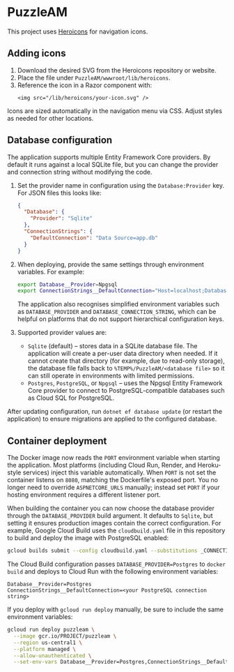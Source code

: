 # PuzzleAM

This project uses [Heroicons](https://heroicons.com/) for navigation icons.

## Adding icons

1. Download the desired SVG from the Heroicons repository or website.
2. Place the file under `PuzzleAM/wwwroot/lib/heroicons`.
3. Reference the icon in a Razor component with:
   ```razor
   <img src="/lib/heroicons/your-icon.svg" />
   ```

Icons are sized automatically in the navigation menu via CSS. Adjust styles as needed for other locations.

## Database configuration

The application supports multiple Entity Framework Core providers. By default it runs against a local SQLite file, but you can
change the provider and connection string without modifying the code.

1. Set the provider name in configuration using the `Database:Provider` key. For JSON files this looks like:

   ```json
   {
     "Database": {
       "Provider": "Sqlite"
     },
     "ConnectionStrings": {
       "DefaultConnection": "Data Source=app.db"
     }
   }
   ```

2. When deploying, provide the same settings through environment variables. For example:

   ```bash
   export Database__Provider=Npgsql
   export ConnectionStrings__DefaultConnection="Host=localhost;Database=puzzledb;Username=postgres;Password=secret"
   ```

   The application also recognises simplified environment variables such as `DATABASE_PROVIDER` and
   `DATABASE_CONNECTION_STRING`, which can be helpful on platforms that do not support hierarchical
   configuration keys.

3. Supported provider values are:

   - `Sqlite` (default) – stores data in a SQLite database file. The application will create a per-user data directory when needed.
     If it cannot create that directory (for example, due to read-only storage), the database file falls back to
     `%TEMP%/PuzzleAM/<database file>` so it can still operate in environments with limited permissions.
   - `Postgres`, `PostgreSQL`, or `Npgsql` – uses the Npgsql Entity Framework Core provider to connect to PostgreSQL-compatible
     databases such as Cloud SQL for PostgreSQL.

After updating configuration, run `dotnet ef database update` (or restart the application) to ensure migrations are applied to
the configured database.

## Container deployment

The Docker image now reads the `PORT` environment variable when starting the application. Most platforms (including Cloud Run,
Render, and Heroku-style services) inject this variable automatically. When `PORT` is not set the container listens on
`8080`, matching the Dockerfile's exposed port. You no longer need to override `ASPNETCORE_URLS` manually; instead set
`PORT` if your hosting environment requires a different listener port.

When building the container you can now choose the database provider through the `DATABASE_PROVIDER` build argument. It
defaults to `Sqlite`, but setting it ensures production images contain the correct configuration. For example, Google Cloud
Build uses the `cloudbuild.yaml` file in this repository to build and deploy the image with PostgreSQL enabled:

```bash
gcloud builds submit --config cloudbuild.yaml --substitutions _CONNECTION_STRING="Host=/cloudsql/PROJECT:REGION:INSTANCE;Database=puzzledb;Username=postgres;Password=CHANGE_ME"
```

The Cloud Build configuration passes `DATABASE_PROVIDER=Postgres` to `docker build` and deploys to Cloud Run with the
following environment variables:

```text
Database__Provider=Postgres
ConnectionStrings__DefaultConnection=<your PostgreSQL connection string>
```

If you deploy with `gcloud run deploy` manually, be sure to include the same environment variables:

```bash
gcloud run deploy puzzleam \
  --image gcr.io/PROJECT/puzzleam \
  --region us-central1 \
  --platform managed \
  --allow-unauthenticated \
  --set-env-vars Database__Provider=Postgres,ConnectionStrings__DefaultConnection="<your PostgreSQL connection string>"
```
